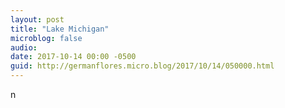 ```yaml
---
layout: post
title: "Lake Michigan"
microblog: false
audio: 
date: 2017-10-14 00:00 -0500
guid: http://germanflores.micro.blog/2017/10/14/050000.html
---
```

<p><amp-img width="4032" height="3024" layout="responsive" src="http://localhost:4000/assets/images/lake-michigan-2017-10-14.jpg"></amp-img>n</p>
